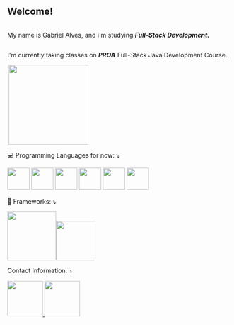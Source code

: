 
## Welcome!
<html>
  <head>
  </head>
  <body>
<!--  STATS   -->
    <div style="display:flex;flex-wrap:wrap">
      <p>My name is Gabriel Alves, and i'm studying <b><i>Full-Stack Development.</i></b></p>
      <p align="left">I'm currently taking classes on <b><i>PROA</b></i> Full-Stack Java Development Course.</p>
      <a href="https://github.com/4lvesgabriel">
      <img align="right" height="180em" src="https://github-readme-stats.vercel.app/api?username=4lvesgabriel&show_icons=true&theme=blue-green&include_all_commits=true&count_private=true"/>
      </a>
    </div>
<!--  Programming Languages & Frameworks  -->
    <div align="justify" style="display: inline_block">
      <p>💻 Programming Languages for now: ⤵️</p>
      <img width="50px" src="https://cdn.jsdelivr.net/gh/devicons/devicon/icons/html5/html5-original.svg"/>
      <img width="50px" src="https://cdn.jsdelivr.net/gh/devicons/devicon/icons/css3/css3-original.svg"/>
      <img width="50px" src="https://cdn.jsdelivr.net/gh/devicons/devicon/icons/javascript/javascript-original.svg"/>
      <img width="50px" src="https://cdn.jsdelivr.net/gh/devicons/devicon/icons/jquery/jquery-original.svg"/>
      <img width="50px" src="https://cdn.jsdelivr.net/gh/devicons/devicon/icons/python/python-original.svg"/>
      <img width="50px" src="https://cdn.jsdelivr.net/gh/devicons/devicon/icons/mysql/mysql-plain-wordmark.svg"/>
      <p>💾 Frameworks: ⤵️</p>
      <img width="110em" src="https://img.shields.io/badge/Bootstrap-563D7C?style=for-the-badge&logo=bootstrap&logoColor=white"/><img width="89em" src="https://img.shields.io/badge/Django-092E20?style=for-the-badge&logo=django&logoColor=green"/>
      <p>Contact Information: ⤵️</p>
      <a href="mailto:g.alvesgabriel27@gmail.com">
      <img width="80em" src="https://img.shields.io/badge/Gmail-D14836?style=for-the-badge&logo=gmail&logoColor=white"/>
      </a>
      <a href="https://www.linkedin.com/in/gabriel-alves-gabriel-7b8b91227/">
      <img width="80em" src="https://img.shields.io/badge/LinkedIn-0077B5?style=for-the-badge&logo=linkedin&logoColor=white">
      </a>
    </div>
  </body>
</html>

